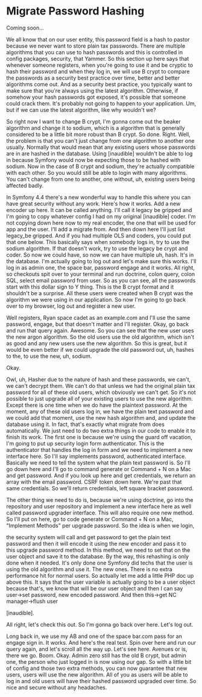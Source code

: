 # Migrate Password Hashing

Coming soon...

We all know that on our user entity, this password field is a hash to pastor because
we never want to store plain tax passwords. There are multiple algorithms that you
can use to hash passwords and this is controlled in config packages, security, that
Yammer. So this section up here says that whenever someone registers, when you're
going to use it and be cryptic to hash their password and when they log in, we will
use B crypt to compare the passwords as a security best practice over time, better
and better algorithms come out. And as a security best practice, you typically want
to make sure that you're always using the latest algorithm. Otherwise, if somehow
your hash passwords got exposed, it's possible that someone could crack them. It's
probably not going to happen to your application. Um, but if we can use the latest
algorithm, like why wouldn't we?

So right now I want to change B crypt, I'm gonna come out the beaker algorithm and
change it to sodium, which is a algorithm that is generally considered to be a little
bit more robust than B crypt. So done. Right. Well, the problem is that you can't
just change from one algorithm to another one usually. Normally that would mean that
any existing users whose passwords are in are hashed in the database. Using
[inaudible] wouldn't be able to log in because Symfony would now be expecting those
to be hashed with sodium. Now in the case of B crypt and sodium, they're actually
compatible with each other. So you would still be able to login with many algorithms.
You can't change from one to another, one without, uh, existing users being affected
badly.

In Symfony 4.4 there's a new wonderful way to handle this where you can have great
security without any work. Here's how it works. Add a new encoder up here. It can be
called anything. I'll call it legacy be gripped and I'm going to copy whatever config
I had on my original [inaudible] coder. I'm not copying down here now to my real
encoder, the one that will be used for app and the user. I'll add a migrate from. And
then down here I'll just list legacy_be gripped. And if you had multiple OLS and
coders, you could put that one below. This basically says when somebody logs in, try
to use the sodium algorithm. If that doesn't work, try to use the legacy be crypt and
coder. So now we could have, so now we can have multiple uh, hash. It's in the
database. I'm actually going to log out and let's make sure this works. I'll log in
as admin one, the space bar, password engage and it works. All right, so checkouts
spit over to your terminal and run doctrine, colon query, colon SQL, select email
password from user. So as you can see, all the passwords start with this dollar sign
to Y thing. This is the B crypt format and it shouldn't be a surprise. All these
users were created when B crypt was the algorithm we were using in our application.
So now I'm going to go back over to my browser, log out and register a new user.

Well registers, Ryan space cadet as an example.com and I'll use the same password,
engage, but that doesn't matter and I'll register. Okay, go back and run that query
again. Awesome. So you can see that the new user uses the new argon algorithm. So the
old users use the old algorithm, which isn't as good and any new users use the new
algorithm. So this is great, but it would be even better if we could upgrade the old
password out, uh, hashes to the, to use the new, uh, sodium.

Okay.

Owl, uh, Hasher due to the nature of hash and these passwords, we can't, we can't
decrypt them. We can't do that unless we had the original plain tax password for all
of these old users, which obviously we can't get. So it's not possible to just
upgrade all of your existing users to use the new algorithm. Except there is one time
when we do have the plaintext password. At the moment, any of these old users log in,
we have the plain text password and we could add that moment, use the new hash
algorithm and, and update the database using it. In fact, that's exactly what migrate
from does automatically. We just need to do two extra things in our code to enable it
to finish its work. The first one is because we're using the guard off vacation, I'm
going to put up security login form authenticator. This is the authenticator that
handles the log in form and we need to implement a new interface here. So I'll say
implements password, authenticated interface. Basically we need to tell the system
what the plain text password is. So I'll go down here and I'll go to command generate
or Command + N on a Mac and get password. And if you look up here and get
credentials, we return an array with the email password. CSRF token down here. We're
past that same credentials. So we'll return credentials, left square bracket
password.

The other thing we need to do is, because we're using doctrine, go into the
repository and user repository and implement a new interface here as well called
password upgrader interface. This will also require one new method. So I'll put on
here, go to code generate or Command + N on a Mac, "Implement Methods" per upgrade
password. So the idea is when we login,

the security system will call and get password to get the plain text password and
then it will encode it using the new encoder and pass it to this upgrade password
method. In this method, we need to set that on the user object and save it to the
database. By the way, this rehashing is only done when it needed. It's only done one
Symfony did techs that the user is using the old algorithm and use it. The new ones.
There is no extra performance hit for normal users. So actually let me add a little
PHP doc up above this. It says that the user variable is actually going to be a user
object because that's, we know that will be our user object and then I can say
user->set password, new encoded password. And then this->get NC manager->flush user

[inaudible].

All right, let's check this out. So I'm gonna go back over here. Let's log out.

Long back in, we use my AB and one of the space bar.com pass for an engage sign in.
It works. And here's the real test. Spin over here and run our query again, and let's
scroll all the way up. Let's see here. Avenues or is, there we go. Boom. Okay. Admin
zero still has the old B crypt, but admin one, the person who just logged in is now
using our gap. So with a little bit of config and those two extra methods, you can
now guarantee that new users, users will use the new algorithm. All of you as users
will be able to log in and old users will have their hashed password upgraded over
time. So nice and secure without any headaches.